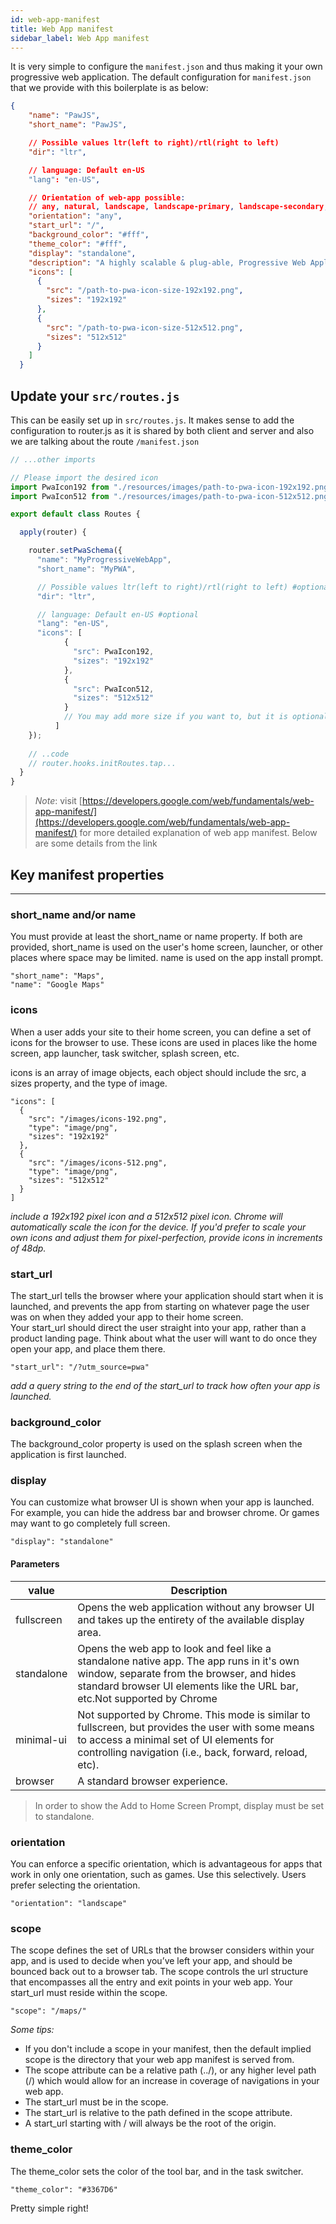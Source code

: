 ```yaml
---
id: web-app-manifest
title: Web App manifest
sidebar_label: Web App manifest
---
```


It is very simple to configure the `manifest.json` and thus making it your own progressive web application.
The default configuration for `manifest.json` that we provide with this boilerplate is as below:
```json
{
    "name": "PawJS",
    "short_name": "PawJS",

    // Possible values ltr(left to right)/rtl(right to left)
    "dir": "ltr",

    // language: Default en-US
    "lang": "en-US",

    // Orientation of web-app possible:
    // any, natural, landscape, landscape-primary, landscape-secondary, portrait, portrait-primary, portrait-secondary
    "orientation": "any",
    "start_url": "/",
    "background_color": "#fff",
    "theme_color": "#fff",
    "display": "standalone",
    "description": "A highly scalable & plug-able, Progressive Web Application foundation with the best Developer Experience.",
    "icons": [
      {
        "src": "/path-to-pwa-icon-size-192x192.png",
        "sizes": "192x192"
      },
      {
        "src": "/path-to-pwa-icon-size-512x512.png",
        "sizes": "512x512"
      }
    ]
  }
```
## Update your `src/routes.js`
This can be easily set up in `src/routes.js`. It makes sense to add the configuration to router.js as it is shared by both client and 
server and also we are talking about the route `/manifest.json`
 
```javascript
// ...other imports

// Please import the desired icon
import PwaIcon192 from "./resources/images/path-to-pwa-icon-192x192.png";
import PwaIcon512 from "./resources/images/path-to-pwa-icon-512x512.png";

export default class Routes {

  apply(router) {

    router.setPwaSchema({
      "name": "MyProgressiveWebApp",
      "short_name": "MyPWA",

      // Possible values ltr(left to right)/rtl(right to left) #optional
      "dir": "ltr",

      // language: Default en-US #optional
      "lang": "en-US",
      "icons": [
            {
              "src": PwaIcon192,
              "sizes": "192x192"
            },
            {
              "src": PwaIcon512,
              "sizes": "512x512"
            }
            // You may add more size if you want to, but it is optional
          ]
    });
    
    // ..code
    // router.hooks.initRoutes.tap...
  }
}

```
> *Note*: visit [https://developers.google.com/web/fundamentals/web-app-manifest/](https://developers.google.com/web/fundamentals/web-app-manifest/) for more detailed explanation of web app manifest.
Below are some details from the link

## Key manifest properties
---
### short_name and/or name  

You must provide at least the short_name or name property. If both are provided, short_name is used on the user's home screen, launcher, or other places where space may be limited. name is used on the app install prompt.
```
"short_name": "Maps",
"name": "Google Maps"
```

### icons  
When a user adds your site to their home screen, you can define a set of icons for the browser to use. These icons are used in places like the home screen, app launcher, task switcher, splash screen, etc.

icons is an array of image objects, each object should include the src, a sizes property, and the type of image.
```
"icons": [
  {
    "src": "/images/icons-192.png",
    "type": "image/png",
    "sizes": "192x192"
  },
  {
    "src": "/images/icons-512.png",
    "type": "image/png",
    "sizes": "512x512"
  }
]
```

*include a 192x192 pixel icon and a 512x512 pixel icon. Chrome will automatically scale the icon for the device. If you'd prefer to scale your own icons and adjust them for pixel-perfection, provide icons in increments of 48dp.*  

### start_url
The start_url tells the browser where your application should start when it is launched, and prevents the app from starting on whatever page the user was on when they added your app to their home screen.  
Your start_url should direct the user straight into your app, rather than a product landing page. Think about what the user will want to do once they open your app, and place them there.
```
"start_url": "/?utm_source=pwa"
```
*add a query string to the end of the start_url to track how often your app is launched.*

### background_color
The background_color property is used on the splash screen when the application is first launched.

### display
You can customize what browser UI is shown when your app is launched. For example, you can hide the address bar and browser chrome. Or games may want to go completely full screen.

```
"display": "standalone"
```
#### Parameters  

| value      | Description                                                                                                                                                                                                       |
|------------|-------------------------------------------------------------------------------------------------------------------------------------------------------------------------------------------------------------------|
| fullscreen | Opens the web application without any browser UI and takes up the entirety of the available display area.                                                                                                         |
| standalone | Opens the web app to look and feel like a standalone native app. The app runs in it's own window, separate from the browser, and hides standard browser UI elements like the URL bar, etc.Not supported by Chrome |
| minimal-ui | Not supported by Chrome. This mode is similar to fullscreen, but provides the user with some means to access a minimal set of UI elements for controlling navigation (i.e., back, forward, reload, etc).          |
| browser    | A standard browser experience.                                                                                                                                                                                    |  
> In order to show the Add to Home Screen Prompt, display must be set to standalone.

### orientation
You can enforce a specific orientation, which is advantageous for apps that work in only one orientation, such as games. Use this selectively. Users prefer selecting the orientation.  

```
"orientation": "landscape"
```

### scope
The scope defines the set of URLs that the browser considers within your app, and is used to decide when you’ve left your app, and should be bounced back out to a browser tab. The scope controls the url structure that encompasses all the entry and exit points in your web app. Your start_url must reside within the scope.
```
"scope": "/maps/"
```

*Some tips:*

- If you don't include a scope in your manifest, then the default implied scope is the directory that your web app manifest is served from.
- The scope attribute can be a relative path (../), or any higher level path (/) which would allow for an increase in coverage of navigations in your web app.
- The start_url must be in the scope.
- The start_url is relative to the path defined in the scope attribute.
- A start_url starting with / will always be the root of the origin.

### theme_color
The theme_color sets the color of the tool bar, and in the task switcher.

```
"theme_color": "#3367D6"
```

Pretty simple right!


<div class="custom-slant"></div>  
